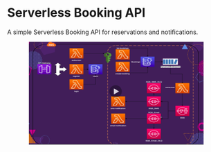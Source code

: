 # Serverless Booking API
A simple Serverless Booking API for reservations and notifications.

<p align="center">
    <img src="/images/aws-map.png" width="80%" height="80%" />
</p>

